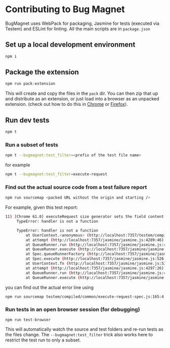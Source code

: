 # Contributing to Bug Magnet

BugMagnet uses WebPack for packaging, Jasmine for tests (executed via Testem) and ESLint for linting. All the main scripts are in `package.json`

## Set up a local development environment

```bash
npm i
```

## Package the extension

```bash
npm run pack-extension
```

This will create and copy the files in the `pack` dir. You can then zip that up and distribute as an extension, or just load into a browser as an unpacked extension. (check out how to do this in [Chrome](https://developer.chrome.com/extensions/getstarted#unpacked) or [Firefox](https://developer.mozilla.org/en-US/Add-ons/WebExtensions/Temporary_Installation_in_Firefox)).

## Run dev tests

```bash
npm t
```

### Run a subset of tests

```bash
npm t --bugmagnet:test_filter=<prefix of the test file name>
```

for example

```bash
npm t --bugmagnet:test_filter=execute-request
```

### Find out the actual source code from a test failure report

```bash
npm run sourcemap <packed URL without the origin and starting />
```

For example, given this test report:

```bash
11) [Chrome 61.0] executeRequest size generator sets the field content to a text of specified size by multiplying the template
     TypeError: handler is not a function

     TypeError: handler is not a function
         at UserContext.<anonymous> (http://localhost:7357/testem/compiled/common/execute-request-spec.js:165:4)
         at attempt (http://localhost:7357/jasmine/jasmine.js:4289:46)
         at QueueRunner.run (http://localhost:7357/jasmine/jasmine.js:4217:20)
         at QueueRunner.execute (http://localhost:7357/jasmine/jasmine.js:4199:10)
         at Spec.queueRunnerFactory (http://localhost:7357/jasmine/jasmine.js:909:35)
         at Spec.execute (http://localhost:7357/jasmine/jasmine.js:526:10)
         at UserContext.fn (http://localhost:7357/jasmine/jasmine.js:5340:37)
         at attempt (http://localhost:7357/jasmine/jasmine.js:4297:26)
         at QueueRunner.run (http://localhost:7357/jasmine/jasmine.js:4217:20)
         at QueueRunner.execute (http://localhost:7357/jasmine/jasmine.js:4199:10)
```

you can find out the actual error line using

```
npm run sourcemap testem/compiled/common/execute-request-spec.js:165:4
```

### Run tests in an open browser session (for debugging)

```
npm run test-browser
```

This will automatically watch the source and test folders and re-run tests as the files change. The `--bugmagnet:test_filter` trick also works here to restrict the test run to only a subset.
